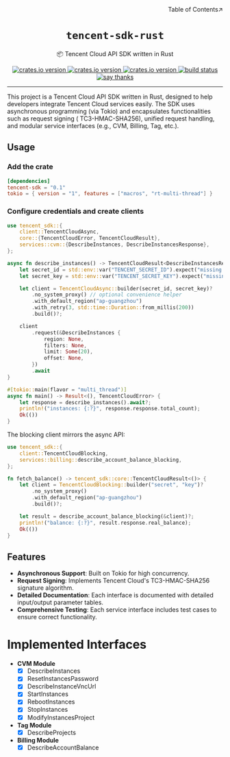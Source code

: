 <div align=right>Table of Contents↗️</div>

<h1 align=center><code>tencent-sdk-rust</code></h1>

<p align=center>📦 Tencent Cloud API SDK written in Rust</p>

<div align=center>
  <a href="https://crates.io/crates/tencent-sdk">
    <img src="https://img.shields.io/crates/v/tencent-sdk.svg" alt="crates.io version">
  </a>
  <a href="https://crates.io/crates/tencent-sdk">
    <img src="https://img.shields.io/crates/dr/tencent-sdk?color=ba86eb&logo=Handshake&logoColor=ea6aa6" alt="crates.io version">
  </a>
  <a href="https://crates.io/crates/tencent-sdk">
    <img src="https://img.shields.io/github/repo-size/lvillis/tencent-sdk-rust?style=flat-square&color=328657" alt="crates.io version">
  </a>
  <a href="https://github.com/lvillis/tencent-sdk-rust/actions">
    <img src="https://github.com/lvillis/tencent-sdk-rust/actions/workflows/ci.yaml/badge.svg" alt="build status">
  </a>
  <a href="mailto:lvillis@outlook.com?subject=Thanks%20for%20tencent-sdk-rust!">
    <img src="https://img.shields.io/badge/Say%20Thanks-!-1EAEDB.svg" alt="say thanks">
  </a>

</div>

---

This project is a Tencent Cloud API SDK written in Rust, designed to help developers integrate Tencent Cloud services
easily. The SDK uses asynchronous programming (via Tokio) and encapsulates functionalities such as request signing (
TC3-HMAC-SHA256), unified request handling, and modular service interfaces (e.g., CVM, Billing, Tag, etc.).

## Usage

### Add the crate

```toml
[dependencies]
tencent-sdk = "0.1"
tokio = { version = "1", features = ["macros", "rt-multi-thread"] }
```

### Configure credentials and create clients

```rust
use tencent_sdk::{
    client::TencentCloudAsync,
    core::{TencentCloudError, TencentCloudResult},
    services::cvm::{DescribeInstances, DescribeInstancesResponse},
};

async fn describe_instances() -> TencentCloudResult<DescribeInstancesResponse> {
    let secret_id = std::env::var("TENCENT_SECRET_ID").expect("missing TENCENT_SECRET_ID");
    let secret_key = std::env::var("TENCENT_SECRET_KEY").expect("missing TENCENT_SECRET_KEY");

    let client = TencentCloudAsync::builder(secret_id, secret_key)?
        .no_system_proxy() // optional convenience helper
        .with_default_region("ap-guangzhou")
        .with_retry(3, std::time::Duration::from_millis(200))
        .build()?;

    client
        .request(&DescribeInstances {
            region: None,
            filters: None,
            limit: Some(20),
            offset: None,
        })
        .await
}

#[tokio::main(flavor = "multi_thread")]
async fn main() -> Result<(), TencentCloudError> {
    let response = describe_instances().await?;
    println!("instances: {:?}", response.response.total_count);
    Ok(())
}
```

The blocking client mirrors the async API:

```rust
use tencent_sdk::{
    client::TencentCloudBlocking,
    services::billing::describe_account_balance_blocking,
};

fn fetch_balance() -> tencent_sdk::core::TencentCloudResult<()> {
    let client = TencentCloudBlocking::builder("secret", "key")?
        .no_system_proxy()
        .with_default_region("ap-guangzhou")
        .build()?;

    let result = describe_account_balance_blocking(&client)?;
    println!("balance: {:?}", result.response.real_balance);
    Ok(())
}
```

## Features

- **Asynchronous Support**: Built on Tokio for high concurrency.
- **Request Signing**: Implements Tencent Cloud's TC3-HMAC-SHA256 signature algorithm.
- **Detailed Documentation**: Each interface is documented with detailed input/output parameter tables.
- **Comprehensive Testing**: Each service interface includes test cases to ensure correct functionality.

# Implemented Interfaces

- **CVM Module**
    - [x] DescribeInstances
    - [x] ResetInstancesPassword
    - [x] DescribeInstanceVncUrl
    - [x] StartInstances
    - [x] RebootInstances
    - [x] StopInstances
    - [x] ModifyInstancesProject

- **Tag Module**
    - [x] DescribeProjects

- **Billing Module**
    - [x] DescribeAccountBalance
